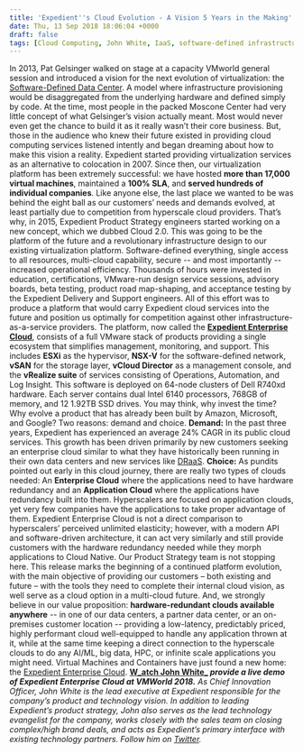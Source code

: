 ```yaml
---
title: 'Expedient''s Cloud Evolution - A Vision 5 Years in the Making'
date: Thu, 13 Sep 2018 18:06:04 +0000
draft: false
tags: [Cloud Computing, John White, IaaS, software-defined infrastructure, public cloud, enterprise cloud, hyperscale cloud, multi cloud, VMware, NSX, vSAN, vCloud Director, vRealize suite, application cloud, Enterprise Cloud, VMware]
---
```


In 2013, Pat Gelsinger walked on stage at a capacity VMworld general session and introduced a vision for the next evolution of virtualization: the [Software-Defined Data Center](https://www.datacenterknowledge.com/archives/2013/08/27/vmware-drives-software-defined-data-center-vision-forward). A model where infrastructure provisioning would be disaggregated from the underlying hardware and defined simply by code. At the time, most people in the packed Moscone Center had very little concept of what Gelsinger’s vision actually meant. Most would never even get the chance to build it as it really wasn’t their core business. But, those in the audience who knew their future existed in providing cloud computing services listened intently and began dreaming about how to make this vision a reality. Expedient started providing virtualization services as an alternative to colocation in 2007. Since then, our virtualization platform has been extremely successful: we have hosted **more than 17,000 virtual machines**, maintained a **100% SLA**, and **served hundreds of individual companies**. Like anyone else, the last place we wanted to be was behind the eight ball as our customers’ needs and demands evolved, at least partially due to competition from hyperscale cloud providers. That’s why, in 2015, Expedient Product Strategy engineers started working on a new concept, which we dubbed Cloud 2.0. This was going to be the platform of the future and a revolutionary infrastructure design to our existing virtualization platform. Software-defined everything, single access to all resources, multi-cloud capability, secure -- and most importantly -- increased operational efficiency. Thousands of hours were invested in education, certifications, VMware-run design service sessions, advisory boards, beta testing, product road map-shaping, and acceptance testing by the Expedient Delivery and Support engineers. All of this effort was to produce a platform that would carry Expedient cloud services into the future and position us optimally for competition against other infrastructure-as-a-service providers. The platform, now called the [**Expedient Enterprise Cloud**](https://www.expedient.com/services/infrastructure-as-a-service/cloud/), consists of a full VMware stack of products providing a single ecosystem that simplifies management, monitoring, and support. This includes **ESXi** as the hypervisor, **NSX-V** for the software-defined network, **vSAN** for the storage layer, **vCloud Director** as a management console, and the **vRealize suite** of services consisting of Operations, Automation, and Log Insight. This software is deployed on 64-node clusters of Dell R740xd hardware. Each server contains dual Intel 6140 processors, 768GB of memory, and 12 1.92TB SSD drives. You may think, why invest the time? Why evolve a product that has already been built by Amazon, Microsoft, and Google? Two reasons: demand and choice. **Demand:** In the past three years, Expedient has experienced an average 24% CAGR in its public cloud services. This growth has been driven primarily by new customers seeking an enterprise cloud similar to what they have historically been running in their own data centers and new services like [DRaaS](https://www.expedient.com/services/managed-services/disaster-recovery/). **Choice:** As pundits pointed out early in this cloud journey, there are really two types of clouds needed: An **Enterprise Cloud** where the applications need to have hardware redundancy and an **Application Cloud** where the applications have redundancy built into them. Hyperscalers are focused on application clouds, yet very few companies have the applications to take proper advantage of them. Expedient Enterprise Cloud is not a direct comparison to hyperscalers’ perceived unlimited elasticity; however, with a modern API and software-driven architecture, it can act very similarly and still provide customers with the hardware redundancy needed while they morph applications to Cloud Native. Our Product Strategy team is not stopping here. This release marks the beginning of a continued platform evolution, with the main objective of providing our customers – both existing and future – with the tools they need to complete their internal cloud vision, as well serve as a cloud option in a multi-cloud future. And, we strongly believe in our value proposition: **hardware-redundant clouds available anywhere** -- in one of our data centers, a partner data center, or an on-premises customer location -- providing a low-latency, predictably priced, highly performant cloud well-equipped to handle any application thrown at it, while at the same time keeping a direct connection to the hyperscale clouds to do any AI/ML, big data, HPC, or infinite scale applications you might need. Virtual Machines and Containers have just found a new home: the [Expedient Enterprise Cloud](https://www.expedient.com/services/infrastructure-as-a-service/cloud/). **[W_atch John White_](https://videos.vmworld.com/global/2018?q=john%2520white) _provide a live demo of Expedient Enterprise Cloud at VMWorld 2018._** _As Chief Innovation Officer, John White is the lead executive at Expedient responsible for the company’s product and technology vision. In addition to leading Expedient’s product strategy, John also serves as the lead technology evangelist for the company, works closely with the sales team on closing complex/high brand deals, and acts as Expedient’s primary interface with existing technology partners. Follow him on [Twitter](https://twitter.com/johna_white)._
